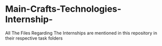 # Main-Crafts-Technologies-Internship-
All The Files Regarding The Internships are mentioned in this repository in their respective task folders
